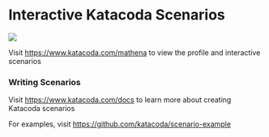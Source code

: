 # Interactive Katacoda Scenarios

[![](http://shields.katacoda.com/katacoda/mathena/count.svg)](https://www.katacoda.com/mathena "Get your profile on Katacoda.com")

Visit https://www.katacoda.com/mathena to view the profile and interactive scenarios

### Writing Scenarios
Visit https://www.katacoda.com/docs to learn more about creating Katacoda scenarios

For examples, visit https://github.com/katacoda/scenario-example
